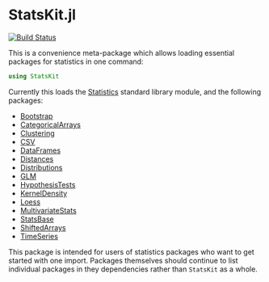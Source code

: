 StatsKit.jl
========

[![Build Status](https://travis-ci.org/JuliaStats/StatsKit.jl.svg?branch=master)](https://travis-ci.org/JuliaStats/StatsKit.jl)

This is a convenience meta-package which allows loading essential packages for statistics in one command:
```julia
using StatsKit
```

Currently this loads the [Statistics](https://docs.julialang.org/en/stable/stdlib/Statistics/)
standard library module, and the following packages:
* [Bootstrap](https://github.com/juliangehring/Bootstrap.jl)
* [CategoricalArrays](https://github.com/JuliaData/CategoricalArrays.jl)
* [Clustering](https://github.com/JuliaStats/Clustering.jl)
* [CSV](https://github.com/JuliaData/CSV.jl)
* [DataFrames](https://github.com/JuliaData/DataFrames.jl)
* [Distances](https://github.com/JuliaStats/Distances.jl)
* [Distributions](https://github.com/JuliaStats/Distributions.jl)
* [GLM](https://github.com/JuliaStats/GLM.jl)
* [HypothesisTests](https://github.com/JuliaStats/HypothesisTests.jl)
* [KernelDensity](https://github.com/JuliaStats/KernelDensity.jl)
* [Loess](https://github.com/JuliaStats/Loess.jl)
* [MultivariateStats](https://github.com/JuliaStats/MultivariateStats.jl)
* [StatsBase](https://github.com/JuliaStats/StatsBase.jl)
* [ShiftedArrays](https://github.com/JuliaStats/ShiftedArrays.jl)
* [TimeSeries](https://github.com/JuliaStats/TimeSeries.jl)


This package is intended for users of statistics packages who want to get started with one import. Packages themselves should continue
to list individual packages in they dependencies rather than `StatsKit` as a whole.
